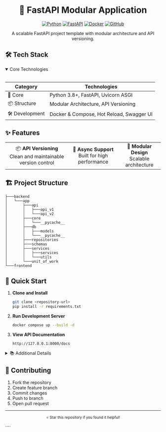 <div align="center">

# 🚀 FastAPI Modular Application

[![Python](https://img.shields.io/badge/Python-3.8+-3776AB?style=for-the-badge&logo=python&logoColor=white)](https://www.python.org)
[![FastAPI](https://img.shields.io/badge/FastAPI-0.68+-009688?style=for-the-badge&logo=fastapi&logoColor=white)](https://fastapi.tiangolo.com)
[![Docker](https://img.shields.io/badge/Docker-20.10+-2496ED?style=for-the-badge&logo=docker&logoColor=white)](https://www.docker.com)
[![GitHub](https://img.shields.io/badge/GitHub-Modular_FastAPI-181717?style=for-the-badge&logo=github&logoColor=white)](https://github.com)

A scalable FastAPI project template with modular architecture and API versioning.

</div>

## 🛠️ Tech Stack

<details open>
<summary>Core Technologies</summary>
<br>

<div align="center">

| Category | Technologies |
|----------|-------------|
| 🐍 Core | Python 3.8+, FastAPI, Uvicorn ASGI |
| 📦 Structure | Modular Architecture, API Versioning |
| 🛠️ Development | Docker & Compose, Hot Reload, Swagger UI |

</div>

</details>

## ✨ Features


<table>
<tr>
    <td align="center">📦 <b>API Versioning</b><br>Clean and maintainable version control</td>
    <td align="center">🔄 <b>Async Support</b><br>Built for high performance</td>
    <td align="center">🎯 <b>Modular Design</b><br>Scalable architecture</td>
</tr>
</table>


## 🏗️ Project Structure
```
├───backend
│   └───app
│       ├───api
│       │   ├───api_v1
│       │   └───api_v2
│       ├───core
│       │   └───__pycache__
│       ├───db
│       │   ├───models
│       │   └───__pycache__
│       ├───repositories
│       ├───schemas
│       ├───services
│       │   ├───services
│       │   └───utils
│       └───unit_of_work
└───frontend
```

## 🚀 Quick Start

1. **Clone and Install**
   ```bash
   git clone <repository-url>
   pip install -r requirements.txt
   ```

2. **Run Development Server**
   ```bash
   docker compose up --build -d
   ```

3. **View API Documentation**
   ```
   http://127.0.0.1:8000/docs
   ```

<details>
<summary>📚 Additional Details</summary>

### Architecture
- Modular organization (routes, services, schemas)
- Version-controlled API endpoints
- Clean separation of concerns

### Deployment
```bash
docker-compose up --build -d
```
Access at: `http://127.0.0.1:8000`

</details>

## 🤝 Contributing
1. Fork the repository
2. Create feature branch
3. Commit changes
4. Push to branch
5. Open pull request

<div align="center">

---
<sub>⭐ Star this repository if you found it helpful!</sub>

</div>
````
